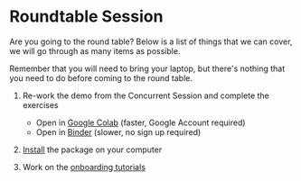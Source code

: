 # Roundtable Session

Are you going to the round table? Below is a list of things that we can cover, we will go through as many items as possible.

Remember that you will need to bring your laptop, but there's nothing that you need to do before coming to the round table.

  1. Re-work the demo from the Concurrent Session and complete the exercises

      - Open in [Google Colab](https://githubtocolab.com/casact/chainladder-python/blob/master/docs/tutorials/demo-blank.ipynb) (faster, Google Account required)
      - Open in [Binder](https://mybinder.org/v2/gh/casact/chainladder-python/master?urlpath=tree/docs/tutorials/demo-blank.ipynb) (slower, no sign up required)

  2. [Install](https://chainladder-python.readthedocs.io/en/latest/library/install.html) the package on your computer
  3. Work on the [onboarding tutorials](https://chainladder-python.readthedocs.io/en/latest/tutorials/tutorials_intro.html)
